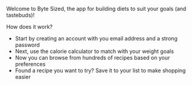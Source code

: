 Welcome to Byte Sized, the app for building diets to suit your goals (and tastebuds)!

How does it work?

- Start by creating an account with you email address and a strong password
- Next, use the calorie calculator to match with your weight goals
- Now you can browse from hundreds of recipes based on your preferences
- Found a recipe you want to try? Save it to your list to make shopping easier
